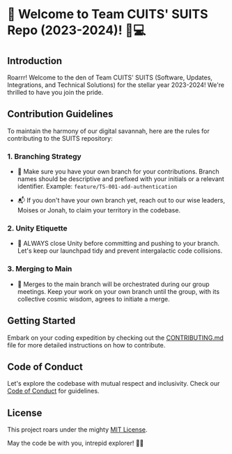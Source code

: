 # 🦁 Welcome to Team CUITS' SUITS Repo (2023-2024)! 🚀💻

## Introduction
Roarrr! Welcome to the den of Team CUITS' SUITS (Software, Updates, Integrations, and Technical Solutions) for the stellar year 2023-2024! We're thrilled to have you join the pride.

## Contribution Guidelines
To maintain the harmony of our digital savannah, here are the rules for contributing to the SUITS repository:

### 1. Branching Strategy
- 🌲 Make sure you have your own branch for your contributions. Branch names should be descriptive and prefixed with your initials or a relevant identifier.
  Example: `feature/TS-001-add-authentication`

- 📬 If you don't have your own branch yet, reach out to our wise leaders, Moises or Jonah, to claim your territory in the codebase.

### 2. Unity Etiquette
- 🚀 ALWAYS close Unity before committing and pushing to your branch. Let's keep our launchpad tidy and prevent intergalactic code collisions.

### 3. Merging to Main
- 🚀 Merges to the main branch will be orchestrated during our group meetings. Keep your work on your own branch until the group, with its collective cosmic wisdom, agrees to initiate a merge.

## Getting Started
Embark on your coding expedition by checking out the [CONTRIBUTING.md](CONTRIBUTING.md) file for more detailed instructions on how to contribute.

## Code of Conduct
Let's explore the codebase with mutual respect and inclusivity. Check our [Code of Conduct](CODE_OF_CONDUCT.md) for guidelines.

## License
This project roars under the mighty [MIT License](LICENSE).

May the code be with you, intrepid explorer! 🚀🌌
